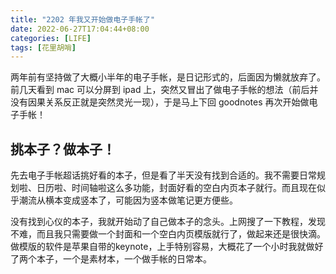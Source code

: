 ```yaml
---
title: "2202 年我又开始做电子手帐了"
date: 2022-06-27T17:04:44+08:00
categories: [LIFE]
tags: [花里胡哨]
---
```

两年前有坚持做了大概小半年的电子手帐，是日记形式的，后面因为懒就放弃了。前几天看到 mac 可以分屏到 ipad 上，突然又冒出了做电子手帐的想法（前后并没有因果关系反正就是突然灵光一现），于是马上下回 goodnotes 再次开始做电子手帐！

<!--more-->

## 挑本子？做本子！
先去电子手帐超话挑好看的本子，但是看了半天没有找到合适的。我不需要日常规划啦、日历啦、时间轴啦这么多功能，封面好看的空白内页本子就行。而且现在似乎潮流从横本变成竖本了，可能因为竖本做笔记更方便些。

没有找到心仪的本子，我就开始动了自己做本子的念头。上网搜了一下教程，发现不难，而且我只需要做一个封面和一个空白内页模版就行了，做起来还是很快滴。做模版的软件是苹果自带的keynote，上手特别容易，大概花了一个小时我就做好了两个本子，一个是素材本，一个做手帐的日常本。


